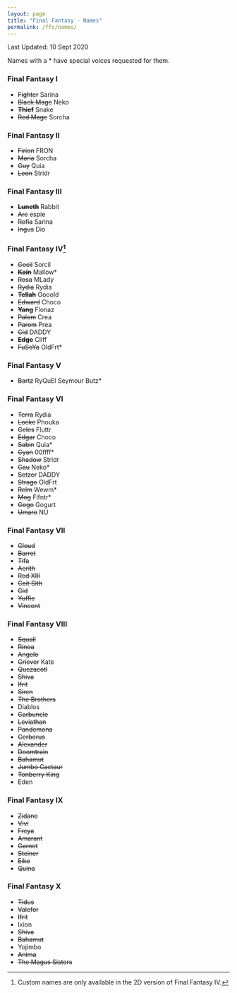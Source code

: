 ```yaml
---
layout: page
title: "Final Fantasy - Names"
permalink: /ffc/names/
---
```


Last Updated: 10 Sept 2020

Names with a * have special voices requested for them.

### Final Fantasy I
* ~~Fighter~~ Sarina
* ~~Black Mage~~ Neko
* **~~Thief~~** Snake
* ~~Red Mage~~ Sorcha

### Final Fantasy II
* ~~Firion~~ FRON
* ~~Maria~~ Sorcha
* ~~Guy~~ Quia
* ~~Leon~~ Stridr

### Final Fantasy III
* **~~Luneth~~** Rabbit
* ~~Arc~~ espie
* ~~Refia~~ Sarina
* ~~Ingus~~ Dio

### Final Fantasy IV[^1]
* ~~Cecil~~ Sorcil
* ~~**Kain**~~ Mallow*
* ~~Rosa~~ MLady
* ~~Rydia~~ Rydia
* ~~**Tellah**~~ Oooold
* ~~Edward~~ Choco
* ~~**Yang**~~ Flonaz
* ~~Palom~~ Crea
* ~~Parom~~ Prea
* ~~Cid~~ DADDY
* ~~**Edge**~~ Cliff
* ~~FuSoYa~~ OldFrt*

### Final Fantasy V
* ~~Bartz~~ RyQuEl Seymour Butz*

### Final Fantasy VI
* ~~Terra~~ Rydia
* ~~Locke~~ Phouka
* ~~Celes~~ Fluttr
* ~~Edgar~~ Choco
* ~~Sabin~~ Quia*
* ~~Cyan~~ 00ffff*
* ~~Shadow~~ Stridr
* ~~Gau~~ Neko*
* ~~Setzer~~ DADDY
* ~~Strago~~ OldFrt
* ~~Relm~~ Wewm*
* ~~Mog~~ Flfntr*
* ~~Gogo~~ Gogurt
* ~~Umaro~~ NU

### Final Fantasy VII
* ~~Cloud~~ 
* ~~Barret~~
* ~~Tifa~~
* ~~Aerith~~
* ~~Red XIII~~
* ~~Cait Sith~~
* ~~Cid~~
* ~~Yuffie~~
* ~~Vincent~~

### Final Fantasy VIII
* ~~Squall~~
* ~~Rinoa~~
* ~~Angelo~~
* ~~Griever~~ Kate
* ~~Quezacotl~~
* ~~Shiva~~
* ~~Ifrit~~
* ~~Siren~~
* ~~The Brothers~~
* Diablos
* ~~Carbuncle~~
* ~~Leviathan~~
* ~~Pandemona~~
* ~~Cerberus~~
* ~~Alexander~~
* ~~Doomtrain~~
* ~~Bahamut~~
* ~~Jumbo Cactaur~~
* ~~Tonberry King~~
* Eden

### Final Fantasy IX
* ~~Zidane~~
* ~~Vivi~~
* ~~Freya~~
* ~~Amarant~~
* ~~Garnet~~
* ~~Steiner~~
* ~~Eiko~~
* ~~Quina~~

### Final Fantasy X
* ~~Tidus~~
* ~~Valefor~~
* ~~Ifrit~~
* Ixion
* ~~Shiva~~
* ~~Bahamut~~
* Yojimbo
* ~~Anima~~
* ~~The Magus Sisters~~

[^1]: Custom names are only available in the 2D version of Final Fantasy IV.
